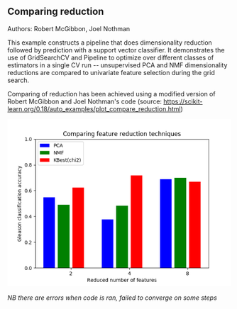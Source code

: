 ## Comparing reduction

Authors: Robert McGibbon, Joel Nothman

This example constructs a pipeline that does dimensionality
reduction followed by prediction with a support vector
classifier. It demonstrates the use of GridSearchCV and
Pipeline to optimize over different classes of estimators in a
single CV run -- unsupervised PCA and NMF dimensionality
reductions are compared to univariate feature selection during
the grid search.

Comparing of reduction has been achieved using a modified version of Robert McGibbon and Joel Nothman's code (source: https://scikit-learn.org/0.18/auto_examples/plot_compare_reduction.html)

![comparing reduction](/figs/compare_reduction.png)

*NB there are errors when code is ran, failed to converge on some steps*

